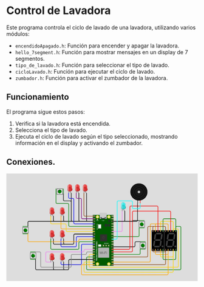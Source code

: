 # Control de Lavadora

Este programa controla el ciclo de lavado de una lavadora, utilizando varios módulos:

- `encendidoApagado.h`: Función para encender y apagar la lavadora.
- `hello_7segment.h`: Función para mostrar mensajes en un display de 7 segmentos.
- `tipo_de_lavado.h`: Función para seleccionar el tipo de lavado.
- `cicloLavado.h`: Función para ejecutar el ciclo de lavado.
- `zumbador.h`: Función para activar el zumbador de la lavadora.

## Funcionamiento

El programa sigue estos pasos:

1. Verifica si la lavadora está encendida.
2. Selecciona el tipo de lavado.
3. Ejecuta el ciclo de lavado según el tipo seleccionado, mostrando información en el display y activando el zumbador.

## Conexiones.
![sin imagen](https://github.com/joshua-jacuinde-soria/Lavadora/blob/main/Esquema%20de%20conexion.jpg)
